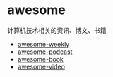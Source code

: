 # awesome

计算机技术相关的资讯、博文、书籍

  * [awesome-weekly](weekly.md)
  * [awesome-podcast](podcast.md)
  * [awesome-book](book.md)
  * [awesome-video](video.md)
